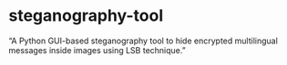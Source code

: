 # steganography-tool
“A Python GUI-based steganography tool to hide encrypted multilingual messages inside images using LSB technique.”
